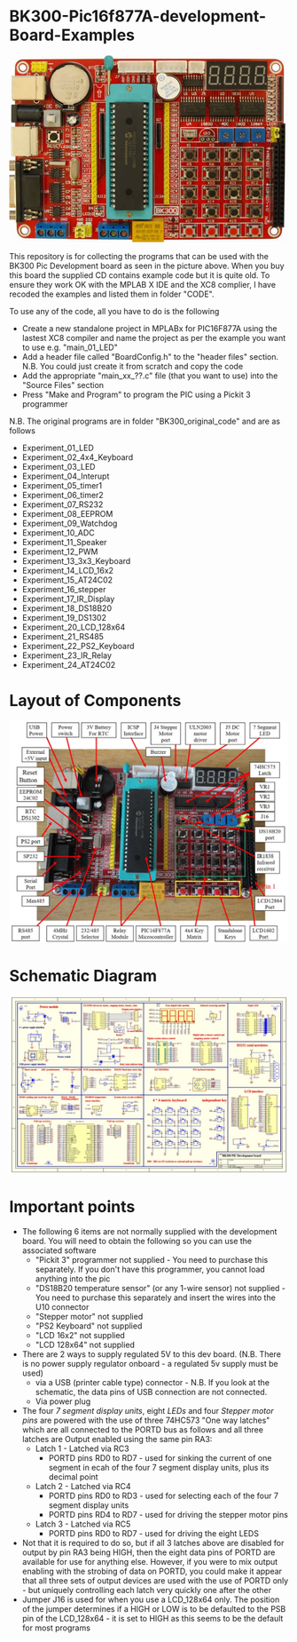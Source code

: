 # BK300-Pic16f877A-development-Board-Examples
<img src="BK300.jpg" alt="BK300 Dev board"/>

This repository is for collecting the programs that can be used with the BK300 Pic Development board as seen in the picture above. When you buy this board the supplied CD contains example code but it is quite old. To ensure they work OK with the MPLAB X IDE and the XC8 complier, I have recoded the examples and listed them in folder "CODE".

To use any of the code, all you have to do is the following 
 - Create a new standalone project in MPLABx for PIC16F877A using the lastest XC8 compiler and name the project as per the example you want to use e.g. "main_01_LED"
 - Add a header file called "BoardConfig.h" to the "header files" section. N.B. You could just create it from scratch and copy the code  
 - Add the appropriate "main_xx_??.c" file (that you want to use) into the "Source Files" section
 - Press "Make and Program" to program the PIC using a Pickit 3 programmer

N.B. The original programs are in folder "BK300_original_code" and are as follows
 - Experiment_01_LED  
 - Experiment_02_4x4_Keyboard  
 - Experiment_03_LED 	 
 - Experiment_04_Interupt 	 
 - Experiment_05_timer1 	 	 
 - Experiment_06_timer2 	 
 - Experiment_07_RS232 	 
 - Experiment_08_EEPROM  
 - Experiment_09_Watchdog
 - Experiment_10_ADC 
 - Experiment_11_Speaker  
 - Experiment_12_PWM  
 - Experiment_13_3x3_Keyboard  
 - Experiment_14_LCD_16x2 	 
 - Experiment_15_AT24C02 	 
 - Experiment_16_stepper 	 
 - Experiment_17_IR_Display   
 - Experiment_18_DS18B20  
 - Experiment_19_DS1302  
 - Experiment_20_LCD_128x64  
 - Experiment_21_RS485 	 
 - Experiment_22_PS2_Keyboard
 - Experiment_23_IR_Relay  
 - Experiment_24_AT24C02  

# Layout of Components
<img src="BK300_Layout.jpg" alt="BK300 Layout"/>


# Schematic Diagram
<img src="BK300_Circuit_Diagram.jpg" alt="BK300 Schematics"/>

# Important points
- The following 6 items are not normally supplied with the development board. You will need to obtain the following so you can use the associated software
  - "Pickit 3" programmer not supplied - You need to purchase this separately. If you don't have this programmer, you cannot load anything into the pic 
  - "DS18B20 temperature sensor" (or any 1-wire sensor) not supplied  - You need to purchase this separately and insert the wires into the U10 connector 
  - "Stepper motor" not supplied 
  - "PS2 Keyboard" not supplied
  - "LCD 16x2" not supplied
  - "LCD 128x64" not supplied
 - There are 2 ways to supply regulated 5V to this dev board. (N.B. There is no power supply regulator onboard - a regulated 5v supply must be used)
   - via a USB (printer cable type) connector -  N.B. If you look at the schematic, the data pins of USB connection are not connected. 
   - Via power plug 
 - The four *7 segment display units*, eight *LEDs* and four *Stepper motor pins* are powered with the use of three 74HC573 "One way latches" which are all connected to the PORTD bus as follows and all three latches are Output enabled using the same pin RA3:   
   - Latch 1 - Latched via RC3
     - PORTD pins RD0 to RD7  - used for sinking the current of one segment in ecah of the four 7 segment display units, plus its decimal point  
   - Latch 2 - Latched via RC4
     - PORTD pins RD0 to RD3  - used for selecting each of the four 7 segment display units
     - PORTD pins RD4 to RD7  - used for driving the stepper motor pins 
   - Latch 3 - Latched via RC5
     - PORTD pins RD0 to RD7  - used for driving the eight LEDS 
 - Not that it is required to do so, but if all 3 latches above are disabled for output by pin RA3 being HIGH, then the eight data pins of PORTD are available for use for anything else. However, if you were to mix output enabling with the strobing of data on PORTD, you could make it appear that all three sets of output devices are used with the use of PORTD only  - but uniquely controlling each latch very quickly one after the other
 - Jumper J16 is used for when you use a LCD_128x64 only. The position of the jumper determines if a HIGH or LOW is to be defaulted to the PSB pin of the LCD_128x64 - it is set to HIGH as this seems to be the default for most programs 
